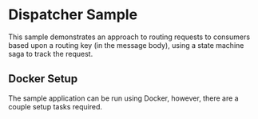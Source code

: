 # Dispatcher Sample

This sample demonstrates an approach to routing requests to consumers based upon a routing key (in the message body), using a state machine saga to track the request.

## Docker Setup

The sample application can be run using Docker, however, there are a couple setup tasks required.


